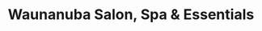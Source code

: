 ---
title: "Waunanuba Salon, Spa & Essentials"
url: /redmond/waunanuba-salon-spa-und-essentials/
shop: Kosmetik
---